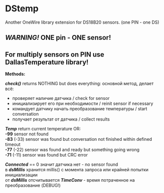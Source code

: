 # DStemp
Another OneWire library extension for DS18B20 sensors. (one PIN - one DS)
 
***WARNING!***  **ONE pin - ONE sensor!**  
---

For multiply sensors on PIN use DallasTemperature library!
---
 
**Methods:**  

   **_check()_** returns NOTHING but does everything:
   основной метод, делает всё:
   - проверяет наличие датчика / check for sensor
   - инициализирует его при необходимости / reinit sensor if necessary
   - командует датчику начать преобразование температуры / start conversation
   - получает результат от датчика / collect results
   
   **_Temp_** return current temperature OR:  
   **-99**  sensor not found  
   **-83**  (-33) sensor was found but conversation not finished within defined timeout  
   **-77**  (-22) sensor was found and ready but something going wrong  
   **-71**  (-11) sensor was found but CRC error  

   **_Connected_** == 0 значит датчика нет - no sensor found  
   в **_dsMillis_** хранится millis() c момента запроса или крайней попытки инициализации  
   от **_dsMillis_** отсчитывается **_TimeConv_** - время потраченное на преобразование (DEBUG!)  
